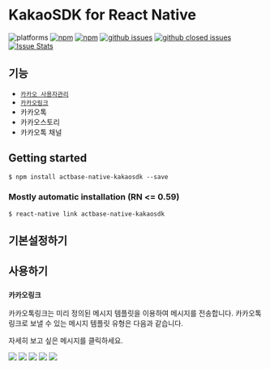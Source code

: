 
# KakaoSDK for React Native

![platforms](https://img.shields.io/badge/platforms-Android%20%7C%20iOS-brightgreen.svg?style=flat-square&colorB=191A17)
[![npm](https://img.shields.io/npm/v/actbase-native-kakaosdk.svg?style=flat-square)](https://www.npmjs.com/package/actbase-native-kakaosdk)
[![npm](https://img.shields.io/npm/dm/actbase-native-kakaosdk.svg?style=flat-square&colorB=007ec6)](https://www.npmjs.com/package/actbase-native-kakaosdk)
[![github issues](https://img.shields.io/github/issues/actbase/actbase-native-kakaosdk.svg?style=flat-square)](https://github.com/actbase/actbase-native-kakaosdk/issues)
[![github closed issues](https://img.shields.io/github/issues-closed/actbase/actbase-native-kakaosdk.svg?style=flat-square&colorB=44cc11)](https://github.com/actbase/actbase-native-kakaosdk/issues?q=is%3Aissue+is%3Aclosed)
[![Issue Stats](https://img.shields.io/issuestats/i/github/actbase/actbase-native-kakaosdk.svg?style=flat-square&colorB=44cc11)](http://github.com/actbase/actbase-native-kakaosdk/issues)

## 기능
- [`카카오 사용자관리`]()
- [`카카오링크`](README.md#카카오링크)
- 카카오톡
- 카카오스토리
- 카카오톡 채널


## Getting started

`$ npm install actbase-native-kakaosdk --save`

### Mostly automatic installation (RN <= 0.59)

`$ react-native link actbase-native-kakaosdk`


## 기본설정하기


## 사용하기 

### `카카오링크`

카카오톡링크는 미리 정의된 메시지 템플릿을 이용하여 메시지를 전송합니다. 카카오톡링크로 보낼 수 있는 메시지 템플릿 유형은 다음과 같습니다.

자세히 보고 싶은 메시지를 클릭하세요.

[<img src="https://developers.kakao.com/assets/images/dashboard/default_feed.png">](docs/Link.md#피드-템플릿-보내기)
[<img src="https://developers.kakao.com/assets/images/dashboard/default_list.png">](docs/Link.md#리스트-템플릿-보내기)
[<img src="https://developers.kakao.com/assets/images/dashboard/default_commerce.png">](docs/Link.md#커머스-템플릿-보내기)
[<img src="https://developers.kakao.com/assets/images/dashboard/default_location.png">](docs/Link.md#위치-템플릿-보내기)
[<img src="https://developers.kakao.com/assets/images/dashboard/default_scrap.png">](docs/Link.md#스크랩-템플릿-보내기)


  
